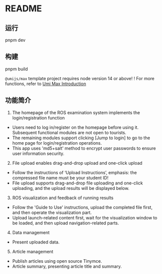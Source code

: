 # README

## 运行

pnpm dev

## 构建

pnpm build

`@umijs/max` template project requires node version 14 or above! ! For more functions, refer to [Umi Max Introduction](https://umijs.org/docs/max/introduce)

## 功能简介

1. The homepage of the ROS examination system implements the login/registration function

- Users need to log in/register on the homepage before using it. Subsequent functional modules are not open to tourists.
- The remaining modules support clicking [Jump to login] to go to the home page for login/registration operations.
- This app uses 'md5+salt' method to encrypt user passwords to ensure user information security.

2. File upload enables drag-and-drop upload and one-click upload

- Follow the instructions of ‘Upload Instructions’, emphasis: the compressed file name must be your student ID!
- File upload supports drag-and-drop file uploading and one-click uploading, and the upload results will be displayed below.

3. ROS visualization and feedback of running results

- Follow the 'Guide to Use' instructions, upload the completed file first, and then operate the visualization part.
- Upload launch-related content first, wait for the visualization window to be loaded, and then upload navigation-related parts.

4. Data management

- Present uploaded data.

5. Article management

- Publish articles using open source Tinymce.
- Article summary, presenting article title and summary.
